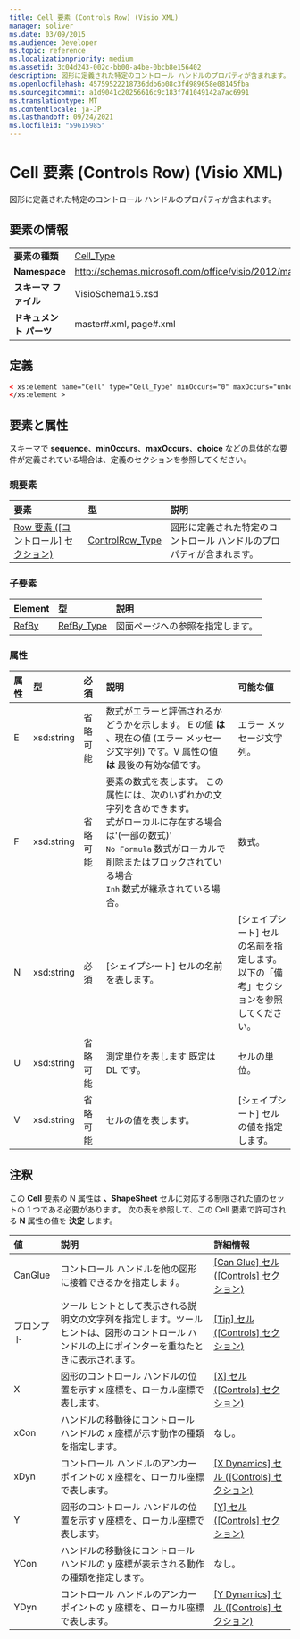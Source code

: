 ```yaml
---
title: Cell 要素 (Controls Row) (Visio XML)
manager: soliver
ms.date: 03/09/2015
ms.audience: Developer
ms.topic: reference
ms.localizationpriority: medium
ms.assetid: 3c04d243-002c-bb00-a4be-0bcb8e156402
description: 図形に定義された特定のコントロール ハンドルのプロパティが含まれます。
ms.openlocfilehash: 45759522218736ddb6b08c3fd989658e08145fba
ms.sourcegitcommit: a1d9041c20256616c9c183f7d1049142a7ac6991
ms.translationtype: MT
ms.contentlocale: ja-JP
ms.lasthandoff: 09/24/2021
ms.locfileid: "59615985"
---
```

# <a name="cell-element-controls-row-visio-xml"></a>Cell 要素 (Controls Row) (Visio XML)

図形に定義された特定のコントロール ハンドルのプロパティが含まれます。
  
## <a name="element-information"></a>要素の情報

|||
|:-----|:-----|
|**要素の種類** <br/> |[Cell_Type](cell_type-complextypevisio-xml.md) <br/> |
|**Namespace** <br/> |http://schemas.microsoft.com/office/visio/2012/main  <br/> |
|**スキーマ ファイル** <br/> |VisioSchema15.xsd  <br/> |
|**ドキュメント パーツ** <br/> |master#.xml, page#.xml  <br/> |
   
## <a name="definition"></a>定義

```XML
< xs:element name="Cell" type="Cell_Type" minOccurs="0" maxOccurs="unbounded" >
</xs:element >
```

## <a name="elements-and-attributes"></a>要素と属性

スキーマで **sequence**、**minOccurs**、**maxOccurs**、**choice** などの具体的な要件が定義されている場合は、定義のセクションを参照してください。 
  
### <a name="parent-elements"></a>親要素

|**要素**|**型**|**説明**|
|:-----|:-----|:-----|
|[Row 要素 ([コントロール] セクション)](row-element-controls-sectionvisio-xml.md) <br/> |[ControlRow_Type](controlrow_type-complextypevisio-xml.md) <br/> |図形に定義された特定のコントロール ハンドルのプロパティが含まれます。  <br/> |
   
### <a name="child-elements"></a>子要素

|**Element**|**型**|**説明**|
|:-----|:-----|:-----|
|[RefBy](refby-element-cell_type-complextypevisio-xml.md) <br/> |[RefBy_Type](refby_type-complextypevisio-xml.md) <br/> |図面ページへの参照を指定します。  <br/> |
   
### <a name="attributes"></a>属性

|**属性**|**型**|**必須**|**説明**|**可能な値**|
|:-----|:-----|:-----|:-----|:-----|
|E  <br/> |xsd:string  <br/> |省略可能  <br/> |数式がエラーと評価されるかどうかを示します。 E の値 **は** 、現在の値 (エラー メッセージ文字列) です。V 属性の値 **は** 最後の有効な値です。  <br/> |エラー メッセージ文字列。  <br/> |
|F  <br/> |xsd:string  <br/> |省略可能  <br/> | 要素の数式を表します。 この属性には、次のいずれかの文字列を含めできます。  <br/>  式がローカルに存在する場合は'(一部の数式)'  <br/>  `No Formula` 数式がローカルで削除またはブロックされている場合  <br/>  `Inh` 数式が継承されている場合。  <br/> |数式。  <br/> |
|N  <br/> |xsd:string  <br/> |必須  <br/> |[シェイプシート] セルの名前を表します。  <br/> |[シェイプシート] セルの名前を指定します。  <br/> 以下の「備考」セクションを参照してください。  <br/> |
|U  <br/> |xsd:string  <br/> |省略可能  <br/> |測定単位を表します 既定は DL です。  <br/> |セルの単位。  <br/> |
|V  <br/> |xsd:string  <br/> |省略可能  <br/> |セルの値を表します。  <br/> |[シェイプシート] セルの値を指定します。  <br/> |
   
## <a name="remarks"></a>注釈

この **Cell** 要素の N 属性は **、ShapeSheet** セルに対応する制限された値のセットの 1 つである必要があります。 次の表を参照して、この Cell 要素で許可される **N** 属性の値を **決定** します。 
  
|**値**|**説明**|**詳細情報**|
|:-----|:-----|:-----|
|CanGlue  <br/> |コントロール ハンドルを他の図形に接着できるかを指定します。  <br/> |[[Can Glue] セル ([Controls] セクション)](can-glue-cell-controls-section.md) <br/> |
|プロンプト  <br/> |ツール ヒントとして表示される説明文の文字列を指定します。ツール ヒントは、図形のコントロール ハンドルの上にポインターを重ねたときに表示されます。  <br/> |[[Tip] セル ([Controls] セクション)](tip-cell-controls-section.md) <br/> |
|X  <br/> |図形のコントロール ハンドルの位置を示す x 座標を、ローカル座標で表します。  <br/> |[[X] セル ([Controls] セクション)](x-cell-controls-section.md) <br/> |
|xCon  <br/> |ハンドルの移動後にコントロール ハンドルの x 座標が示す動作の種類を指定します。  <br/> |なし。  <br/> |
|xDyn  <br/> |コントロール ハンドルのアンカー ポイントの x 座標を、ローカル座標で表します。  <br/> |[[X Dynamics] セル ([Controls] セクション)](x-dynamics-cell-controls-section.md) <br/> |
|Y  <br/> |図形のコントロール ハンドルの位置を示す y 座標を、ローカル座標で表します。  <br/> |[[Y] セル ([Controls] セクション)](y-cell-controls-section.md) <br/> |
|YCon  <br/> |ハンドルの移動後にコントロール ハンドルの y 座標が表示される動作の種類を指定します。  <br/> |なし。  <br/> |
|YDyn  <br/> |コントロール ハンドルのアンカー ポイントの y 座標を、ローカル座標で表します。  <br/> |[[Y Dynamics] セル ([Controls] セクション)](y-dynamics-cell-controls-section.md) <br/> |
   

